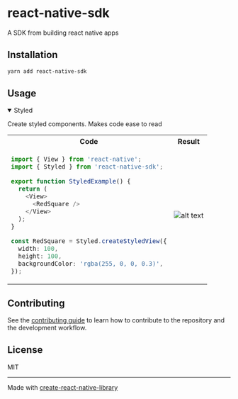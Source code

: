 # react-native-sdk

A SDK from building react native apps

## Installation

```sh
yarn add react-native-sdk
```

## Usage

<details open>
<summary>Styled</summary>

Create styled components. Makes code ease to read
<table>
  <tr>
    <th> Code </th>
    <th> Result </th>
  </tr>
  <tr>
  
  <td>

  ```Typescript
  import { View } from 'react-native';
  import { Styled } from 'react-native-sdk';

  export function StyledExample() {
    return (
      <View>
        <RedSquare />
      </View>
    );
  }

  const RedSquare = Styled.createStyledView({
    width: 100,
    height: 100,
    backgroundColor: 'rgba(255, 0, 0, 0.3)',
  });
  ```

  </td>
  <td>

  <p align="center">
    <img src="https://github.com/user-attachments/assets/53b3d7aa-84d8-4683-8302-2d5cb6d3af42" alt="alt text"/>
  </p>

  </td>
  </tr>
</table>
</details>


## Contributing

See the [contributing guide](CONTRIBUTING.md) to learn how to contribute to the repository and the development workflow.

## License

MIT

---

Made with [create-react-native-library](https://github.com/callstack/react-native-builder-bob)
